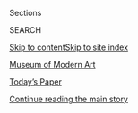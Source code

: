 <div id="app">

<div>

<div class="NYTAppHideMasthead css-zz1s19 e1suatyy0">

<div class="section css-ui9rw0 e1suatyy2">

<div class="css-11hrj97 er09x8g0">

<div class="css-6n7j50">

</div>

<span class="css-1dv1kvn">Sections</span>

<div class="css-10488qs">

<span class="css-1dv1kvn">SEARCH</span>

</div>

[Skip to content](#site-content)[Skip to site index](#site-index)

</div>

<div id="masthead-section-label" class="css-1fnb9ct eaxe0e00">

[Museum of Modern
Art](https://www.nytimes3xbfgragh.onion/topic/organization/museum-of-modern-art)

</div>

<div class="css-10698na e1huz5gh0">

</div>

</div>

<div id="masthead-bar-one" class="section hasLinks css-15hmgas e1csuq9d3">

<div class="css-uqyvli e1csuq9d0">

</div>

<div class="css-1uqjmks e1csuq9d1">

</div>

<div class="css-9e9ivx">

[](https://myaccount.nytimes3xbfgragh.onion/auth/login?response_type=cookie&client_id=vi)

</div>

<div class="css-1bvtpon e1csuq9d2">

[Today’s Paper](https://www.nytimes3xbfgragh.onion/section/todayspaper)

</div>

</div>

</div>

</div>

<div data-aria-hidden="false">

<div id="site-content" data-role="main">

<div class="css-1ffjgkm">

</div>

<div id="top-wrapper" class="css-15p45cc eaca97t0" type="top">

<div id="top-slug" class="css-19x0jxb eaca97t1" hidden="">

Advertisement

</div>

[Continue reading the main
story](#after-top)

<div class="ad top-wrapper" style="text-align:center;height:100%;display:block;min-height:90px">

<div id="top" class="place-ad" data-position="top" data-size-key="top">

</div>

</div>

<div id="after-top">

</div>

</div>

<div id="collection-Museum of Modern Art" class="section css-15h4p1b e9abtgs0">

<div class="css-1j21atc e1svk9qx1">

<div class="css-fmiefx e1svk9qx2">

<div class="css-1hk7r2m eu54l5x0">

<div id="sponsor-wrapper" class="css-7a1pgi eaca97t0" type="sponsor" hidden="">

<div id="sponsor-slug" class="css-1l4mleb eaca97t1" hidden="">

Supported by

</div>

[Continue reading the main
story](#after-sponsor)

<div id="sponsor" class="ad sponsor-wrapper" style="text-align:left;height:100%;display:block">

</div>

<div id="after-sponsor">

</div>

</div>

</div>

### <span class="css-5xm8y ezz4tcd1">[Times Topics](/index.html)</span>

</div>

<div class="css-nfcc9b e1svk9qx3">

<div class="css-vl9dhg e1svk9qx5">

<div class="css-1nrhkj6 e1svk9qx6">

# Museum of Modern Art

<div class="follow-button-placeholder" data-collection-id="">

</div>

</div>

</div>

</div>

</div>

<div class="css-185go5a e1o5byef0">

<div class="css-15cbhtu">

  - [Latest](#stream-panel)
  - <span class="css-6n7j50">Search</span>
    <div class="control">
    <div class="label-container css-1dv1kvn">
    Search
    </div>
    <div class="css-wm4t3d">
    **<span id="clear-search-input" class="css-1dv1kvn">Clear this text
    input</span>
    </div>
    </div>
    <span class="css-1iovbfw"></span>

<div id="stream-panel" class="section css-8msx5b e1jz0cab1">

<div class="css-13mho3u">

1.  
    
    <div class="css-1cp3ece">
    
    <div class="css-1l4spti">
    
    [](/2020/08/18/arts/design/museum-leader-salaries-pay-disparity.html)
    
    <div class="css-79elbk">
    
    ![](https://static01.graylady3jvrrxbe.onion/images/2020/08/18/arts/18salaries/18salaries-thumbWide-v2.jpg?quality=75&auto=webp&disable=upscale)
    
    </div>
    
    ## Museum Boss Salaries: Reduced but Still an Issue Amid Wider Cutbacks
    
    The compensation packages of museum directors are drawing scrutiny
    as their institutions try to fill budget holes with cutbacks that
    have included layoffs and furloughs of lesser-paid staffers.
    
    <div class="css-1nqbnmb ea5icrr0">
    
    By <span class="css-1n7hynb">Robin
    Pogrebin</span>
    
    </div>
    
    </div>
    
    <div class="css-1lc2l26 e1xfvim33">
    
    </div>
    
    </div>

2.  
    
    <div class="css-1cp3ece">
    
    <div class="css-1l4spti">
    
    [](/2020/08/14/arts/design/nyc-museums-reopening-covid-19.html)
    
    <div class="css-79elbk">
    
    ![](https://static01.graylady3jvrrxbe.onion/images/2020/08/14/arts/14museums-reopening-2/merlin_170735367_86ebb919-8e52-4cba-8b39-8f16c5bfb52b-thumbWide.jpg?quality=75&auto=webp&disable=upscale)
    
    </div>
    
    ## Museums and Other New York Cultural Institutions Can Open Aug. 24
    
    Gov. Andrew M. Cuomo said that museums would be allowed to open at
    25 percent capacity and with timed ticketing in place.
    
    <div class="css-1nqbnmb ea5icrr0">
    
    By <span class="css-1n7hynb">Julia
    Jacobs</span>
    
    </div>
    
    </div>
    
    <div class="css-1lc2l26 e1xfvim33">
    
    </div>
    
    </div>

3.  
    
    <div class="css-1cp3ece">
    
    <div class="css-1l4spti">
    
    [](/2020/07/09/arts/design/sophie-taeuber-arp-exhibition.html)
    
    <div class="css-79elbk">
    
    ![](https://static01.graylady3jvrrxbe.onion/images/2020/07/10/arts/09ARP1/09ARP1-thumbWide.jpg?quality=75&auto=webp&disable=upscale)
    
    </div>
    
    ## A Swiss Dada Pioneer Finally Gets Her Spotlight
    
    Sophie Taeuber-Arp did it all: Installations, textiles, costumes,
    abstract art. Nearly 80 years after her death, an online gallery
    show commemorates her talent (and a major museum exhibition is
    coming).
    
    <div class="css-1nqbnmb ea5icrr0">
    
    By <span class="css-1n7hynb">Ted
    Loos</span>
    
    </div>
    
    </div>
    
    <div class="css-1lc2l26 e1xfvim33">
    
    </div>
    
    </div>

4.  
    
    <div class="css-1cp3ece">
    
    <div class="css-1l4spti">
    
    [](/2020/06/11/arts/design/faith-ringgold-art.html)
    
    <div class="css-79elbk">
    
    ![](https://static01.graylady3jvrrxbe.onion/images/2020/06/11/arts/11ringgold1/11ringgold1-thumbWide-v3.jpg?quality=75&auto=webp&disable=upscale)
    
    </div>
    
    ## Faith Ringgold Will Keep Fighting Back
    
    After the loss of her husband and a pandemic lockdown, this ardent
    activist was creatively blocked. Now, after watching the protests,
    she is inspired again.
    
    <div class="css-1nqbnmb ea5icrr0">
    
    By <span class="css-1n7hynb">Bob
    Morris</span>
    
    </div>
    
    </div>
    
    <div class="css-1lc2l26 e1xfvim33">
    
    </div>
    
    </div>

5.  
    
    <div class="css-1cp3ece">
    
    <div class="css-1l4spti">
    
    [](/2020/05/25/arts/richard-anuszkiewicz-dead.html)
    
    <div class="css-79elbk">
    
    ![](https://static01.graylady3jvrrxbe.onion/images/2020/05/27/obituaries/25Anuszkiewicz-11/25Anuskiewicz11-thumbWide.jpg?quality=75&auto=webp&disable=upscale)
    
    </div>
    
    ## Richard Anuszkiewicz, Whose Op Art Caught Eyes in the ’60s, Dies at 89
    
    He was a pioneer in manipulating fundamental elements of art to
    create optical effects — and to make, as he put it, “something
    romantic out of a very, very mechanistic geometry.”
    
    <div class="css-1nqbnmb ea5icrr0">
    
    By <span class="css-1n7hynb">Jillian
    Steinhauer</span>
    
    </div>
    
    </div>
    
    <div class="css-1lc2l26 e1xfvim33">
    
    </div>
    
    </div>

6.  
    
    <div class="css-1cp3ece">
    
    <div class="css-1l4spti">
    
    [](/2020/04/15/arts/design/rockefeller-center-virtual-tour-virus.html)
    
    <div class="css-79elbk">
    
    ![](https://static01.graylady3jvrrxbe.onion/images/2020/04/16/arts/15kimmelman-rockcenter1/15kimmelman-rockcenter1-thumbWide.jpg?quality=75&auto=webp&disable=upscale)
    
    </div>
    
    ### <span class="css-m70j1g">Critic’s Notebook</span>
    
    ## Rockefeller Center’s Art Deco Marvel: A Virtual Tour
    
    When the complex opened in the 1930s, some mocked it. Now it’s a
    symbol of New York’s glory. Our critic chats with the historian
    Daniel Okrent.
    
    <div class="css-1nqbnmb ea5icrr0">
    
    By <span class="css-1n7hynb">Michael
    Kimmelman</span>
    
    </div>
    
    </div>
    
    <div class="css-1lc2l26 e1xfvim33">
    
    </div>
    
    </div>

7.  
    
    <div class="css-1cp3ece">
    
    <div class="css-1l4spti">
    
    [](/2020/03/16/dining/joseph-joseph-dish-rack.html)
    
    <div class="css-79elbk">
    
    ![](https://static01.graylady3jvrrxbe.onion/images/2020/03/18/dining/16BurnerDish/16BurnerDish-thumbWide.jpg?quality=75&auto=webp&disable=upscale)
    
    </div>
    
    ### <span class="css-m70j1g">Front Burner</span>
    
    ## A Dish Rack That’s Ready to Accommodate
    
    This new kitchen helper is designed to expand, depending on your
    dishwashing needs.
    
    <div class="css-1nqbnmb ea5icrr0">
    
    By <span class="css-1n7hynb">Florence
    Fabricant</span>
    
    </div>
    
    </div>
    
    <div class="css-1lc2l26 e1xfvim33">
    
    </div>
    
    </div>

8.  
    
    <div class="css-1cp3ece">
    
    <div class="css-1l4spti">
    
    [](/2020/02/29/opinion/dorothea-lange-photos.html)
    
    <div class="css-79elbk">
    
    ![](https://static01.graylady3jvrrxbe.onion/images/2020/02/29/opinion/29Taylor1/29Taylor1-thumbWide-v2.jpg?quality=75&auto=webp&disable=upscale)
    
    </div>
    
    ## Following Dorothea Lange’s Notebooks
    
    The Californian photographer known for her images of the Great
    Depression is a guide to the complexity of the present.
    
    <div class="css-1nqbnmb ea5icrr0">
    
    By <span class="css-1n7hynb">Tess
    Taylor</span>
    
    </div>
    
    </div>
    
    <div class="css-1lc2l26 e1xfvim33">
    
    </div>
    
    </div>

9.  
    
    <div class="css-1cp3ece">
    
    <div class="css-1l4spti">
    
    [](/2020/02/28/realestate/more-high-price-closings-at-new-condo-tower-next-to-moma.html)
    
    <div class="css-79elbk">
    
    ![](https://static01.graylady3jvrrxbe.onion/images/2020/03/01/realestate/28ticket1/merlin_139292202_dd813f8a-7a03-4ee0-835c-8cca1ab23851-thumbWide.jpg?quality=75&auto=webp&disable=upscale)
    
    </div>
    
    ### <span class="css-m70j1g">big ticket</span>
    
    ## More High-Price Closings at New Condo Tower Next to MoMA
    
    More than a dozen sales took place at 53 West 53rd Street, although
    the city’s biggest, at $32 million, was a Park Avenue penthouse.
    
    <div class="css-1nqbnmb ea5icrr0">
    
    By <span class="css-1n7hynb">Vivian
    Marino</span>
    
    </div>
    
    </div>
    
    <div class="css-1lc2l26 e1xfvim33">
    
    </div>
    
    </div>

10. 
    
    <div class="css-1cp3ece">
    
    <div class="css-1l4spti">
    
    [](/2020/02/27/arts/design/donald-judd-moma-review.html)
    
    <div class="css-79elbk">
    
    ![](https://static01.graylady3jvrrxbe.onion/images/2020/02/27/arts/27judd-review2/27judd-review2-thumbWide.jpg?quality=75&auto=webp&disable=upscale)
    
    </div>
    
    ### <span class="css-m70j1g">Critic’s Pick</span>
    
    ## The Many Moods and Pleasures of Donald Judd’s Objects
    
    There is a beautifully complex language of materials to savor in a
    survey of the artist’s work at MoMA. It’s his first U.S. survey in
    over 30 years.
    
    <div class="css-1nqbnmb ea5icrr0">
    
    By <span class="css-1n7hynb">Holland Cotter</span>
    
    </div>
    
    </div>
    
    <div class="css-1lc2l26 e1xfvim33">
    
    </div>
    
    </div>

<div class="css-13mho3u">

<div class="css-1t62hi8">

<div class="css-1stvaey">

Show
More

<div>

<div style="border:0;clip:rect(0 0 0 0);height:1px;margin:-1px;overflow:hidden;white-space:nowrap;padding:0;width:1px;position:absolute" data-role="log" data-aria-live="assertive">

</div>

<div style="border:0;clip:rect(0 0 0 0);height:1px;margin:-1px;overflow:hidden;white-space:nowrap;padding:0;width:1px;position:absolute" data-role="log" data-aria-live="assertive">

</div>

<div style="border:0;clip:rect(0 0 0 0);height:1px;margin:-1px;overflow:hidden;white-space:nowrap;padding:0;width:1px;position:absolute" data-role="log" data-aria-live="polite">

</div>

<div style="border:0;clip:rect(0 0 0 0);height:1px;margin:-1px;overflow:hidden;white-space:nowrap;padding:0;width:1px;position:absolute" data-role="log" data-aria-live="polite">

</div>

</div>

</div>

</div>

</div>

</div>

<div class="css-g6hk37 supplemental">

<div id="mid1-wrapper" class="css-10wkyv7 eaca97t0" type="lede">

<div id="mid1-slug" class="css-1tag3rd eaca97t1">

Advertisement

</div>

[Continue reading the main
story](#after-mid1)

<div id="mid1" class="ad mid1-wrapper" style="text-align:center;height:100%;display:block;min-height:250px">

</div>

<div id="after-mid1">

</div>

</div>

<div id="mktg-wrapper" class="css-oxle51 eaca97t0" type="mktg">

<div id="mktg-slug" class="css-1tag3rd eaca97t1">

Advertisement

</div>

[Continue reading the main
story](#after-mktg)

<div id="mktg" class="ad mktg-wrapper" style="text-align:center;height:100%;display:block">

</div>

<div id="after-mktg">

</div>

</div>

</div>

</div>

</div>

</div>

</div>

</div>

## Site Index

<div>

</div>

## Site Information Navigation

  - [© <span>2020</span> <span>The New York Times
    Company</span>](https://help.nytimes3xbfgragh.onion/hc/en-us/articles/115014792127-Copyright-notice)

<!-- end list -->

  - [NYTCo](https://www.nytco.com/)
  - [Contact
    Us](https://help.nytimes3xbfgragh.onion/hc/en-us/articles/115015385887-Contact-Us)
  - [Work with us](https://www.nytco.com/careers/)
  - [Advertise](https://nytmediakit.com/)
  - [T Brand Studio](http://www.tbrandstudio.com/)
  - [Your Ad
    Choices](https://www.nytimes3xbfgragh.onion/privacy/cookie-policy#how-do-i-manage-trackers)
  - [Privacy](https://www.nytimes3xbfgragh.onion/privacy)
  - [Terms of
    Service](https://help.nytimes3xbfgragh.onion/hc/en-us/articles/115014893428-Terms-of-service)
  - [Terms of
    Sale](https://help.nytimes3xbfgragh.onion/hc/en-us/articles/115014893968-Terms-of-sale)
  - [Site
    Map](https://spiderbites.nytimes3xbfgragh.onion)
  - [Help](https://help.nytimes3xbfgragh.onion/hc/en-us)
  - [Subscriptions](https://www.nytimes3xbfgragh.onion/subscription?campaignId=37WXW)

</div>

</div>

\!function(e){function r(r){for(var
t,a,n=r\[0\],s=r\[1\],i=r\[2\],f=0,l=\[\];f\<n.length;f++)a=n\[f\],Object.prototype.hasOwnProperty.call(c,a)&\&c\[a\]&\&l.push(c\[a\]\[0\]),c\[a\]=0;for(t
in
s)Object.prototype.hasOwnProperty.call(s,t)&&(e\[t\]=s\[t\]);for(b&\&b(r);l.length;)l.shift()();return
o.push.apply(o,i||\[\]),d()}function d(){for(var
e,r=0;r\<o.length;r++){for(var d=o\[r\],t=\!0,n=1;n\<d.length;n++){var
s=d\[n\];0\!==c\[s\]&&(t=\!1)}t&&(o.splice(r--,1),e=a(a.s=d\[0\]))}return
e}var t={},c={55:0},o=\[\];function a(r){if(t\[r\])return
t\[r\].exports;var d=t\[r\]={i:r,l:\!1,exports:{}};return
e\[r\].call(d.exports,d,d.exports,a),d.l=\!0,d.exports}a.e=function(e){var
r=\[\],d=c\[e\];if(0\!==d)if(d)r.push(d\[2\]);else{var t=new
Promise((function(r,t){d=c\[e\]=\[r,t\]}));r.push(d\[2\]=t);var
o,n=document.createElement("script");n.charset="utf-8",n.timeout=120,a.nc&\&n.setAttribute("nonce",a.nc),n.src=function(e){return
a.p+""+({1:"vendors\~audio\~byline\~capsule\~cityguides\~collections\~home\~liveblog\~paidpost\~regionCapsule\~slideshow\~s\~77b336c9"

